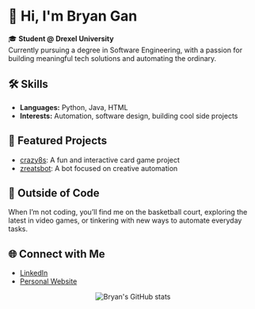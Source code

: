 # 👋 Hi, I'm Bryan Gan

🎓 **Student @ Drexel University**  
Currently pursuing a degree in Software Engineering, with a passion for building meaningful tech solutions and automating the ordinary.

## 🛠️ Skills
- **Languages:** Python, Java, HTML
- **Interests:** Automation, software design, building cool side projects

## 🚀 Featured Projects
- [crazy8s](https://github.com/bryanygan/crazy8s): A fun and interactive card game project
- [zreatsbot](https://github.com/bryanygan/zreatsbot): A bot focused on creative automation

## 🏀 Outside of Code
When I’m not coding, you’ll find me on the basketball court, exploring the latest in video games, or tinkering with new ways to automate everyday tasks.

## 🌐 Connect with Me
- [LinkedIn](https://www.linkedin.com/in/bryanygan/)
- [Personal Website](https://bryangan.com/)

<p align="center">
  <img src="https://github-readme-stats.vercel.app/api?username=bryanygan&show_icons=true&theme=prussian" alt="Bryan's GitHub stats" />
</p>
<!--
**bryanygan/bryanygan** is a ✨ special ✨ repository because its README.md (this file) appears on your GitHub profile.
-->
